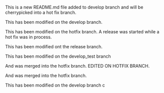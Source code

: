 This is a new README.md file added to develop branch and will be cherrypicked
into a hot fix branch.

This has been modified on the develop branch.

This has been modified on the hotfix branch. A release was started
while a hot fix was in process.

This has been modified ont the release branch.

This has been modified on the develop_test branch


And was merged into the hotfix branch. EDITED ON HOTFIX BRANCH.

And was merged into the hotfix branch.

This has been modified on the develop branch
c
